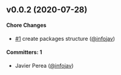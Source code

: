 ## v0.0.2 (2020-07-28)

#### Chore Changes
* [#1](https://github.com/infojav/lerna-demo-repo/pull/1) create packages structure ([@infojav](https://github.com/infojav))

#### Committers: 1
- Javier Perea ([@infojav](https://github.com/infojav))
